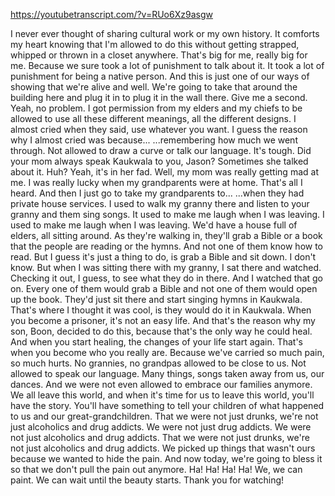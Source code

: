 https://youtubetranscript.com/?v=RUo6Xz9asgw

 I never ever thought of sharing cultural work or my own history. It comforts my heart knowing that I'm allowed to do this without getting strapped, whipped or thrown in a closet anywhere. That's big for me, really big for me. Because we sure took a lot of punishment to talk about it. It took a lot of punishment for being a native person. And this is just one of our ways of showing that we're alive and well. We're going to take that around the building here and plug it in to plug it in the wall there. Give me a second. Yeah, no problem. I got permission from my elders and my chiefs to be allowed to use all these different meanings, all the different designs. I almost cried when they said, use whatever you want. I guess the reason why I almost cried was because... ...remembering how much we went through. Not allowed to draw a curve or talk our language. It's tough. Did your mom always speak Kaukwala to you, Jason? Sometimes she talked about it. Huh? Yeah, it's in her fad. Well, my mom was really getting mad at me. I was really lucky when my grandparents were at home. That's all I heard. And then I just go to take my grandparents to... ...when they had private house services. I used to walk my granny there and listen to your granny and them sing songs. It used to make me laugh when I was leaving. I used to make me laugh when I was leaving. We'd have a house full of elders, all sitting around. As they're walking in, they'll grab a Bible or a book that the people are reading or the hymns. And not one of them know how to read. But I guess it's just a thing to do, is grab a Bible and sit down. I don't know. But when I was sitting there with my granny, I sat there and watched. Checking it out, I guess, to see what they do in there. And I watched that go on. Every one of them would grab a Bible and not one of them would open up the book. They'd just sit there and start singing hymns in Kaukwala. That's where I thought it was cool, is they would do it in Kaukwala. When you become a prisoner, it's not an easy life. And that's the reason why my son, Boon, decided to do this, because that's the only way he could heal. And when you start healing, the changes of your life start again. That's when you become who you really are. Because we've carried so much pain, so much hurts. No grannies, no grandpas allowed to be close to us. Not allowed to speak our language. Many things, songs taken away from us, our dances. And we were not even allowed to embrace our families anymore. We all leave this world, and when it's time for us to leave this world, you'll have the story. You'll have something to tell your children of what happened to us and our great-grandchildren. That we were not just drunks, we're not just alcoholics and drug addicts. We were not just drug addicts. We were not just alcoholics and drug addicts. That we were not just drunks, we're not just alcoholics and drug addicts. We picked up things that wasn't ours because we wanted to hide the pain. And now today, we're going to bless it so that we don't pull the pain out anymore. Ha! Ha! Ha! Ha! We, we can paint. We can wait until the beauty starts. Thank you for watching!
